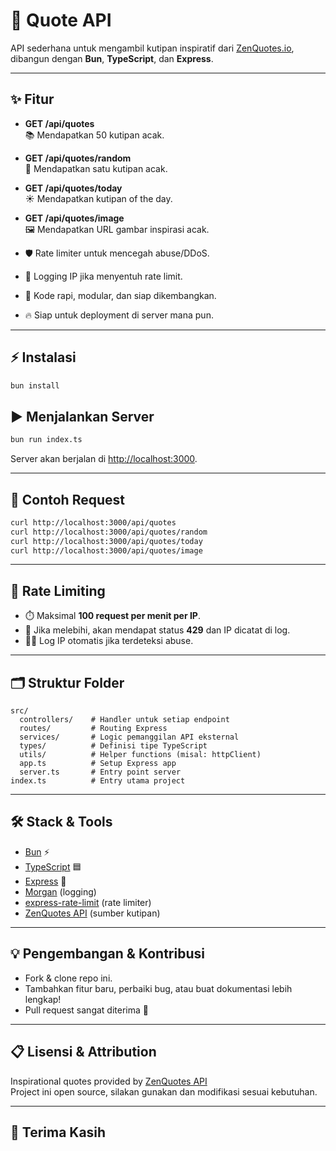 # 🚀 Quote API

API sederhana untuk mengambil kutipan inspiratif dari [ZenQuotes.io](https://zenquotes.io/), dibangun dengan **Bun**, **TypeScript**, dan **Express**.

---

## ✨ Fitur

- **GET /api/quotes**  
  📚 Mendapatkan 50 kutipan acak.

- **GET /api/quotes/random**  
  🎲 Mendapatkan satu kutipan acak.

- **GET /api/quotes/today**  
  ☀️ Mendapatkan kutipan of the day.

- **GET /api/quotes/image**  
  🖼️ Mendapatkan URL gambar inspirasi acak.

- 🛡️ Rate limiter untuk mencegah abuse/DDoS.
- 📝 Logging IP jika menyentuh rate limit.
- 🧩 Kode rapi, modular, dan siap dikembangkan.
- 🔥 Siap untuk deployment di server mana pun.

---

## ⚡️ Instalasi

```bash
bun install
```

## ▶️ Menjalankan Server

```bash
bun run index.ts
```

Server akan berjalan di [http://localhost:3000](http://localhost:3000).

---

## 🧪 Contoh Request

```bash
curl http://localhost:3000/api/quotes
curl http://localhost:3000/api/quotes/random
curl http://localhost:3000/api/quotes/today
curl http://localhost:3000/api/quotes/image
```

---

## 🚦 Rate Limiting

- ⏱️ Maksimal **100 request per menit per IP**.
- 🚫 Jika melebihi, akan mendapat status **429** dan IP dicatat di log.
- 🕵️‍♂️ Log IP otomatis jika terdeteksi abuse.

---

## 🗂️ Struktur Folder

```
src/
  controllers/    # Handler untuk setiap endpoint
  routes/         # Routing Express
  services/       # Logic pemanggilan API eksternal
  types/          # Definisi tipe TypeScript
  utils/          # Helper functions (misal: httpClient)
  app.ts          # Setup Express app
  server.ts       # Entry point server
index.ts          # Entry utama project
```

---

## 🛠️ Stack & Tools

- [Bun](https://bun.sh/) ⚡
- [TypeScript](https://www.typescriptlang.org/) 🟦
- [Express](https://expressjs.com/) 🚂
- [Morgan](https://github.com/expressjs/morgan) (logging)
- [express-rate-limit](https://github.com/express-rate-limit/express-rate-limit) (rate limiter)
- [ZenQuotes API](https://zenquotes.io/) (sumber kutipan)

---

## 💡 Pengembangan & Kontribusi

- Fork & clone repo ini.
- Tambahkan fitur baru, perbaiki bug, atau buat dokumentasi lebih lengkap!
- Pull request sangat diterima 🚀

---

## 📋 Lisensi & Attribution

Inspirational quotes provided by [ZenQuotes API](https://zenquotes.io/)  
Project ini open source, silakan gunakan dan modifikasi sesuai kebutuhan.

---

## 🙏 Terima Kasih